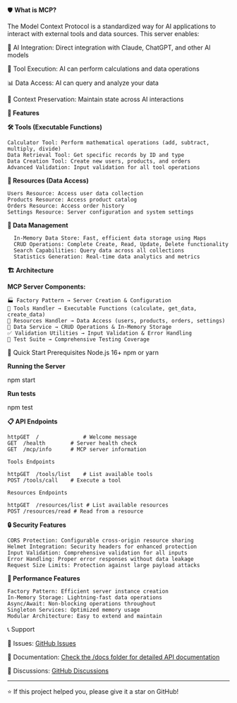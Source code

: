 🛡️ **What is MCP?**

The Model Context Protocol is a standardized way for AI applications to interact with external tools and data sources. This server enables:

🤖 AI Integration: Direct integration with Claude, ChatGPT, and other AI models

🔧 Tool Execution: AI can perform calculations and data operations

📊 Data Access: AI can query and analyze your data

🔄 Context Preservation: Maintain state across AI interactions

**🌟 Features**

**🛠️ Tools (Executable Functions)**

    Calculator Tool: Perform mathematical operations (add, subtract, multiply, divide)
    Data Retrieval Tool: Get specific records by ID and type
    Data Creation Tool: Create new users, products, and orders
    Advanced Validation: Input validation for all tool operations

**📁 Resources (Data Access)**

    Users Resource: Access user data collection
    Products Resource: Access product catalog
    Orders Resource: Access order history
    Settings Resource: Server configuration and system settings

**💾 Data Management**

      In-Memory Data Store: Fast, efficient data storage using Maps
      CRUD Operations: Complete Create, Read, Update, Delete functionality
      Search Capabilities: Query data across all collections
      Statistics Generation: Real-time data analytics and metrics
  
**🏗️ Architecture**

**MCP Server Components:**

    🏭 Factory Pattern → Server Creation & Configuration
    🔧 Tools Handler → Executable Functions (calculate, get_data, create_data)
    📂 Resources Handler → Data Access (users, products, orders, settings)
    💾 Data Service → CRUD Operations & In-Memory Storage
    ✅ Validation Utilities → Input Validation & Error Handling
    🧪 Test Suite → Comprehensive Testing Coverage

🚀 Quick Start
Prerequisites
  Node.js 16+
  npm or yarn
  
**Running the Server**

npm start

**Run tests**

npm test

**📋 API Endpoints**

    httpGET  /              # Welcome message
    GET  /health        # Server health check
    GET  /mcp/info      # MCP server information
    
    Tools Endpoints
    
    httpGET  /tools/list    # List available tools
    POST /tools/call    # Execute a tool
    
    Resources Endpoints
    
    httpGET  /resources/list # List available resources
    POST /resources/read # Read from a resource
    

**🔒 Security Features**

    CORS Protection: Configurable cross-origin resource sharing
    Helmet Integration: Security headers for enhanced protection
    Input Validation: Comprehensive validation for all inputs
    Error Handling: Proper error responses without data leakage
    Request Size Limits: Protection against large payload attacks

**🚀 Performance Features**

    Factory Pattern: Efficient server instance creation
    In-Memory Storage: Lightning-fast data operations
    Async/Await: Non-blocking operations throughout
    Singleton Services: Optimized memory usage
    Modular Architecture: Easy to extend and maintain

📞 Support

📧 Issues: [GitHub Issues](https://github.com/github/github-mcp-server/issues)

📖 Documentation: [Check the /docs folder for detailed API documentation](https://docs.anthropic.com/en/docs/mcp)

💬 Discussions: [GitHub Discussions](https://github.com/orgs/modelcontextprotocol/discussions)


------------

⭐ If this project helped you, please give it a star on GitHub!

